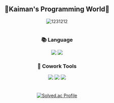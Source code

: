 <div align="center">
  
  
  
  ##  :frog:Kaiman's Programming World:frog:
  
  
 ![1231212](https://user-images.githubusercontent.com/112944954/232725469-9540781e-cef7-4b37-9e79-3e49224e7c07.png)
  
  #
  
  
 ### :books: **Language**

<img src="https://img.shields.io/badge/python-3776AB?style=for-the-badge&logo=python&logoColor=white">  <img src="https://img.shields.io/badge/JAVA-FF9E0F?style=for-the-badge&logo=JAVA&logoColor=white">
  
  
  
  
  

 
### :wrench: **Cowork Tools**
 
 <img src="https://img.shields.io/badge/Github-181717?style=for-the-badge&logo=Github&logoColor=white">  <img src="https://img.shields.io/badge/eclipse-2C2255?style=for-the-badge&logo=eclipse&logoColor=white">  <img src="https://img.shields.io/badge/vscode-007ACC?style=for-the-badge&logo=visual studio code&logoColor=white">

  #


  [![Solved.ac Profile](http://mazassumnida.wtf/api/v2/generate_badge?boj=yongchan11111)](https://solved.ac/yongchan11111/)
  
 
 
 
</div>



